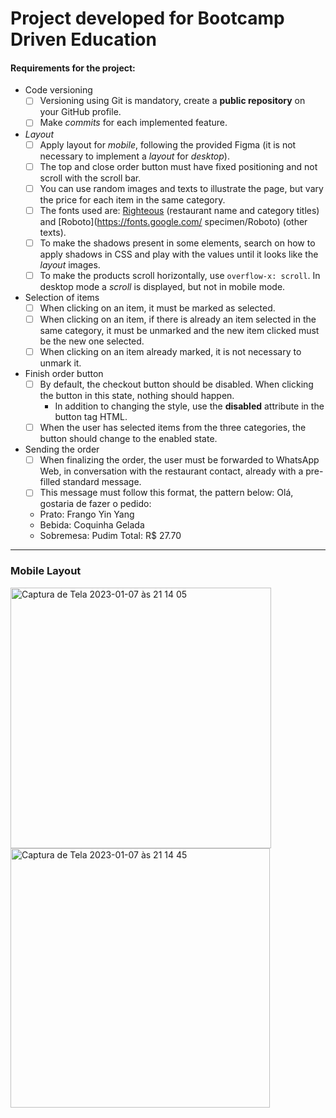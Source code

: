 # Project developed for Bootcamp Driven Education

#### Requirements for the project:

- Code versioning
     - [ ] Versioning using Git is mandatory, create a **public repository** on your GitHub profile.
     - [ ] Make *commits* for each implemented feature.
- *Layout*
     - [ ] Apply layout for *mobile*, following the provided Figma (it is not necessary to implement a *layout* for *desktop*).
     - [ ] The top and close order button must have fixed positioning and not scroll with the scroll bar.
     - [ ] You can use random images and texts to illustrate the page, but vary the price for each item in the same category.
     - [ ] The fonts used are: [Righteous](https://fonts.google.com/specimen/Righteous) (restaurant name and category titles) and [Roboto](https://fonts.google.com/ specimen/Roboto) (other texts).
     - [ ] To make the shadows present in some elements, search on how to apply shadows in CSS and play with the values until it looks like the *layout* images.
     - [ ] To make the products scroll horizontally, use `overflow-x: scroll`. In desktop mode a *scroll* is displayed, but not in mobile mode.
- Selection of items
     - [ ] When clicking on an item, it must be marked as selected.
     - [ ] When clicking on an item, if there is already an item selected in the same category, it must be unmarked and the new item clicked must be the new one selected.
     - [ ] When clicking on an item already marked, it is not necessary to unmark it.
- Finish order button
     - [ ] By default, the checkout button should be disabled. When clicking the button in this state, nothing should happen.
         - In addition to changing the style, use the **disabled** attribute in the button tag HTML.
     - [ ] When the user has selected items from the three categories, the button should change to the enabled state.
- Sending the order
     - [ ] When finalizing the order, the user must be forwarded to WhatsApp Web, in conversation with the restaurant contact, already with a pre-filled standard message.
     - [ ] This message must follow this format, the pattern below:
    Olá, gostaria de fazer o pedido:
    - Prato: Frango Yin Yang
    - Bebida: Coquinha Gelada
    - Sobremesa: Pudim
    Total: R$ 27.70

_____

### Mobile Layout

<img width="417" alt="Captura de Tela 2023-01-07 às 21 14 05" src="https://user-images.githubusercontent.com/95102911/211175030-486ebf75-1dd6-4f02-83e8-56b0d69a811c.png">


<img width="415" alt="Captura de Tela 2023-01-07 às 21 14 45" src="https://user-images.githubusercontent.com/95102911/211175031-180ecd26-bd4e-4d93-83ef-22e69f078d42.png">


